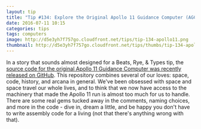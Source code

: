 ```yaml
---
layout: tip
title: "Tip #134: Explore the Original Apollo 11 Guidance Computer (AGC) source code"
date: 2016-07-11 10:15
categories: tips
tags: computers
image: http://d5e3yh7f757go.cloudfront.net/tips/tip-134-apollo11.png
thumbnail: http://d5e3yh7f757go.cloudfront.net/tips/thumbs/tip-134-apollo11.png
---
```

In a story that sounds almost designed for a Beats, Rye, & Types tip, the  <a href="https://github.com/chrislgarry/Apollo-11/">source code for the original Apollo 11 Guidance Computer was recently released on GitHub</a>. This repository combines several of our loves: space, code, history, and arcana in general. We've been obsessed with space and space travel our whole lives, and to think that we now have access to the machinery that made the Apollo 11 run is almost too much for us to handle. There are some real gems tucked away in the comments, naming choices, and more in the code - dive in, dream a little, and be happy you don't have to write assembly code for a living (not that there's anything wrong with that).
